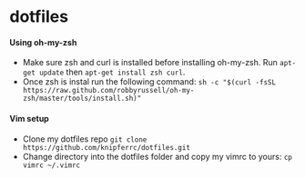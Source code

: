 # dotfiles

#### Using oh-my-zsh
- Make sure zsh and curl is installed before installing oh-my-zsh. Run `apt-get update` then `apt-get install zsh curl`.
- Once zsh is instal run the following command: `sh -c "$(curl -fsSL https://raw.github.com/robbyrussell/oh-my-zsh/master/tools/install.sh)"`

#### Vim setup
- Clone my dotfiles repo `git clone https://github.com/knipferrc/dotfiles.git`
- Change directory into the dotfiles folder and copy my vimrc to yours: `cp vimrc ~/.vimrc`
